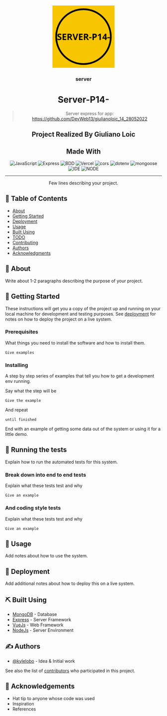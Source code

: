 <p align="center">
  <a href="" rel="noopener">
 <img width=200px height=200px src="https://github.com/DevWeb13/server-P14-/blob/master/img/logo-readme.png" alt="Project logo"></a>
</p>

<h3 align="center">server</h3>

<div align="center">

# Server-P14-

> Server express for app: https://github.com/DevWeb13/giulianoloic_14_28052022

## Project Realized By Giuliano Loic

## Made With

![JavaScript](https://img.shields.io/badge/Language-JS-yellow) ![Express](https://img.shields.io/badge/Framework-Express-blue) ![BDD](https://img.shields.io/badge/BDD-MongoDb-ff69b4) ![Vercel](https://img.shields.io/badge/Deploy-Vercel-black) ![cors](https://img.shields.io/badge/Library-cors-blueviolet) ![dotenv](https://img.shields.io/badge/Library-dotenv-blueviolet) ![mongoose](https://img.shields.io/badge/Library-mongoose-blueviolet) ![IDE](https://img.shields.io/badge/IDE-VsCode-blue) ![NODE](https://img.shields.io/badge/Node-v16.13.0-ff69b4) 

</div>

---

<p align="center"> Few lines describing your project.
    <br> 
</p>

## 📝 Table of Contents

- [About](#about)
- [Getting Started](#getting_started)
- [Deployment](#deployment)
- [Usage](#usage)
- [Built Using](#built_using)
- [TODO](../TODO.md)
- [Contributing](../CONTRIBUTING.md)
- [Authors](#authors)
- [Acknowledgments](#acknowledgement)

## 🧐 About <a name = "about"></a>

Write about 1-2 paragraphs describing the purpose of your project.

## 🏁 Getting Started <a name = "getting_started"></a>

These instructions will get you a copy of the project up and running on your local machine for development and testing purposes. See [deployment](#deployment) for notes on how to deploy the project on a live system.

### Prerequisites

What things you need to install the software and how to install them.

```
Give examples
```

### Installing

A step by step series of examples that tell you how to get a development env running.

Say what the step will be

```
Give the example
```

And repeat

```
until finished
```

End with an example of getting some data out of the system or using it for a little demo.

## 🔧 Running the tests <a name = "tests"></a>

Explain how to run the automated tests for this system.

### Break down into end to end tests

Explain what these tests test and why

```
Give an example
```

### And coding style tests

Explain what these tests test and why

```
Give an example
```

## 🎈 Usage <a name="usage"></a>

Add notes about how to use the system.

## 🚀 Deployment <a name = "deployment"></a>

Add additional notes about how to deploy this on a live system.

## ⛏️ Built Using <a name = "built_using"></a>

- [MongoDB](https://www.mongodb.com/) - Database
- [Express](https://expressjs.com/) - Server Framework
- [VueJs](https://vuejs.org/) - Web Framework
- [NodeJs](https://nodejs.org/en/) - Server Environment

## ✍️ Authors <a name = "authors"></a>

- [@kylelobo](https://github.com/kylelobo) - Idea & Initial work

See also the list of [contributors](https://github.com/kylelobo/The-Documentation-Compendium/contributors) who participated in this project.

## 🎉 Acknowledgements <a name = "acknowledgement"></a>

- Hat tip to anyone whose code was used
- Inspiration
- References
